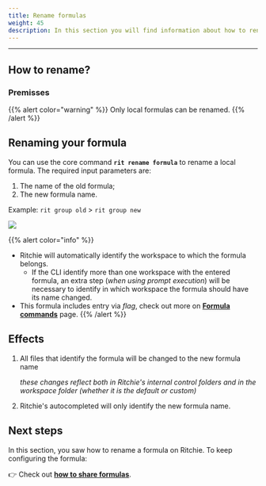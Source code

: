 ```yaml
---
title: Rename formulas
weight: 45
description: In this section you will find information about how to rename a formula in Ritchie.
---
```


---

## How to rename?

### Premisses

{{% alert color="warning" %}}
Only local formulas can be renamed.
{{% /alert %}}

## Renaming your formula

You can use the core command **`rit rename formula`** to rename a local formula. The required input parameters are:

1. The name of the old formula;
2. The new formula name.

Example: `rit group old` > `rit group new`

![](/shared/rit-rename-formula.gif)

{{% alert color="info" %}}

- Ritchie will automatically identify the workspace to which the formula belongs.
  - If the CLI identify more than one workspace with the entered formula, an extra step (_when using prompt execution_) will be necessary to identify in which workspace the formula should have its name changed.
- This formula includes entry via _flag_, check out more on [**Formula commands**](/standard-inputs/formulas-commands/) page.
  {{% /alert %}}

## Effects

1. All files that identify the formula will be changed to the new formula name

   _these changes reflect both in Ritchie's internal control folders and in the workspace folder (whether it is the default or custom)_

2. Ritchie's autocompleted will only identify the new formula name.

## Next steps

In this section, you saw how to rename a formula on Ritchie. To keep configuring the formula:

👉 Check out [**how to share formulas**](/formulas/share-formulas/).
